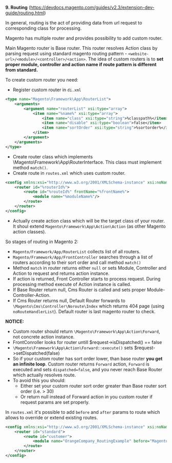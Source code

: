 **9. Routing** (https://devdocs.magento.com/guides/v2.3/extension-dev-guide/routing.html)

In general, routing is the act of providing data from url request to corresponding class for processing.

Magento has multiple router and provides possibility to add custom router.

Main Magento router is Base router. This router resolves Action class by parsing request using standard magento routing pattern - `<website-url>/<module>/<controller>/<action>`. The idea of custom routers is to **set proper module, controller and action name if route pattern is different from standard.**

To create custom router you need:
- Register custom router in `di.xml`
```xml
<type name="Magento\Framework\App\RouterList">
    <arguments>
        <argument name="routerList" xsi:type="array">
            <item name="%name%" xsi:type="array">
                <item name="class" xsi:type="string">%classpath%</item>
                <item name="disable" xsi:type="boolean">false</item>
                <item name="sortOrder" xsi:type="string">%sortorder%</item>
            </item>
        </argument>
    </arguments>
</type>
``` 
- Create router class which implements \Magento\Framework\App\RouterInterface. This class must implement method `match()`.
- Create route in `routes.xml` which uses custom router.
```xml
<config xmlns:xsi="http://www.w3.org/2001/XMLSchema-instance" xsi:noNamespaceSchemaLocation="urn:magento:framework:App/etc/routes.xsd">
    <router id="%routerId%">
        <route id="%routeId%" frontName="%frontName%">
            <module name="%moduleName%"/>
        </route>
    </router>
</config>
```
- Actually create action class which will be the target class of your router. It shoul extend `Magento\Framework\App\Action\Action` (as other Magento action classes). 

So stages of routing in Magento 2:
- `Magento/Framework/App/RouterList` collects list of all routers.
- `Magento/Framework/App/FrontController` searches through a list of routers according to their sort order and call method `match()`
- Method `match` in router returns either `null` or sets Module, Controller and Action to request and returns action instance.
- If action is returned, Front Controller starts to process request. During processing method execute of Action instance is called.
- If Base Router return null, Cms Router is called and sets proper Module-Controller-Action. 
- If Cms Router returns null, Default Router forwards to `\Magento\Cms\Controller\Noroute\Index` which returns 404 page (using `noRouteHandlerList`). Default router is last magento router to check.

**NOTICE:** 
- Custom router should return `\Magento\Framework\App\Action\Forward`, not concrete action instance.
- FrontConroller looks for router untill $request->isDispatched() == false
- `\Magento\Framework\App\Action\Forward::execute()` sets $request->setDispatched(false)
- So if your custom router has sort order lower, than base router **you get an infinite loop**. Custom router returns `Forward` action, `Forward` is executed and sets `dispatched=false`, and you never reach Base Router which actually resolves route.
- To avoid this you should:
  - Either set your custom router sort order greater than Base router sort order (i.e. > 30)
  - Or return null instead of Forward action in you custom router if request params are set properly.

In `routes.xml` it's possible to add `before` and `after` params to route which allows to override or extend existing routes.
```xml
<config xmlns:xsi="http://www.w3.org/2001/XMLSchema-instance" xsi:noNamespaceSchemaLocation="urn:magento:framework:App/etc/routes.xsd">
    <router id="standard">
        <route id="customer">
            <module name="OrangeCompany_RoutingExample" before="Magento_Customer" />
        </route>
    </router>
</config>
```